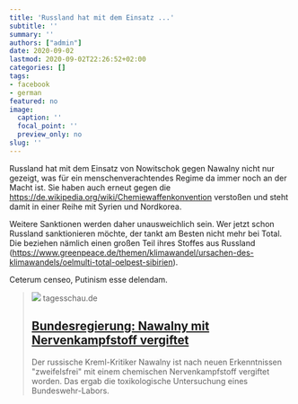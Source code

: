 ```yaml
---
title: 'Russland hat mit dem Einsatz ...'
subtitle: ''
summary: ''
authors: ["admin"]
date: 2020-09-02
lastmod: 2020-09-02T22:26:52+02:00
categories: []
tags:
- facebook
- german
featured: no
image:
  caption: ''
  focal_point: ''
  preview_only: no
slug: ''
---
```

Russland hat mit dem Einsatz von Nowitschok gegen Nawalny nicht nur gezeigt, was für ein menschenverachtendes Regime da immer noch an der Macht ist. Sie haben auch erneut gegen die https://de.wikipedia.org/wiki/Chemiewaffenkonvention verstoßen und steht damit in einer Reihe mit Syrien und Nordkorea. 

Weitere Sanktionen werden daher unausweichlich sein. Wer jetzt schon Russland sanktionieren möchte, der tankt am Besten nicht mehr bei Total. Die beziehen nämlich einen großen Teil ihres Stoffes aus Russland (https://www.greenpeace.de/themen/klimawandel/ursachen-des-klimawandels/oelmulti-total-oelpest-sibirien).

Ceterum censeo, Putinism esse delendam.
> [![](https://www.tagesschau.de/multimedia/bilder/nawalny-301~_v-original.jpg)](https://www.tagesschau.de/inland/nawalny-nervengift-101.html)
> tagesschau.de
> ## [Bundesregierung: Nawalny mit Nervenkampfstoff vergiftet](https://www.tagesschau.de/inland/nawalny-nervengift-101.html)
>
>Der russische Kreml-Kritiker Nawalny ist nach neuen Erkenntnissen "zweifelsfrei" mit einem chemischen Nervenkampfstoff vergiftet worden. Das ergab die toxikologische Untersuchung eines Bundeswehr-Labors.


